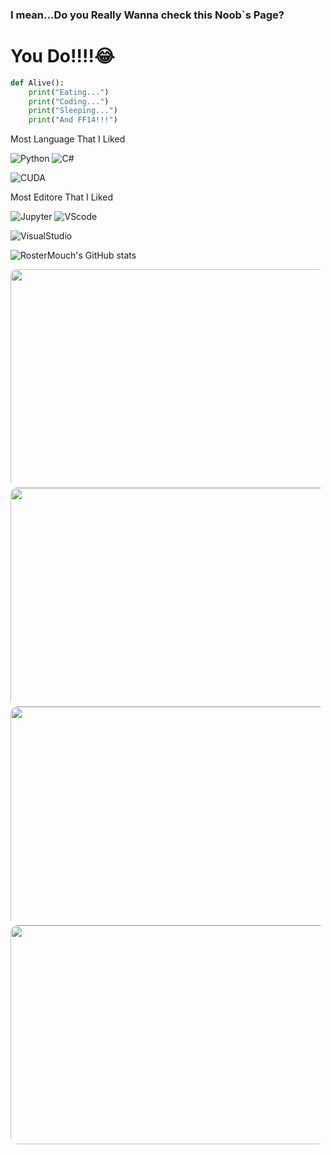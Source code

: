 ### I mean...Do you Really Wanna check this Noob`s Page?

# You Do!!!!😂

```python
def Alive():
    print("Eating...")
    print("Coding...")
    print("Sleeping...")
    print("And FF14!!!")
```

Most Language That I Liked

![Python](https://img.shields.io/badge/Python-check%20python.org-yellow?logo=python&style=for-the-badge&label=Python&link=https://python.org)  ![C#](https://img.shields.io/badge/Python-check%20dotnet.microsoft.com-purple?logo=csharp&style=for-the-badge&label=CSharp&link=https://dotnet.microsoft.com/en-us/)

![CUDA](https://img.shields.io/badge/HPC%20Computing%20With%20CUDA-green?logo=Nvidia&style=for-the-badge&label=CUDA&link=https://developer.nvidia.com/cuda-downloads)

Most Editore That I Liked

![Jupyter](https://img.shields.io/badge/Python-check%20jupyter.org-orange?logo=Jupyter&style=for-the-badge&label=Jupyter&link=https://jupyter.org) ![VScode](https://img.shields.io/badge/VisualStudio%20Code-blue?logo=visualstudiocode&style=for-the-badge&label=VS%20Code&link=https://code.visualstudio.com/)

![VisualStudio](https://img.shields.io/badge/VisualStudio-purple?logo=visualstudio&style=for-the-badge&label=VisualStudio&link=https://visualstudio.microsoft.com/zh-hans/)

![RosterMouch's GitHub stats](https://github-readme-stats.vercel.app/api?username=RosterMouch&show_icons=true)

<img src="https://wakatime.com/share/@Elin/0fffea1c-32bb-465b-ba34-a0f0e789fa7e.svg" width="600" height="350" style="border:5px black;border-radius:10px">
<img src="https://wakatime.com/share/@Elin/5e06195d-b45d-43fd-abf2-2dcca8e52689.svg" width="600" height="350" style="border:5px black;border-radius:10px">  
<img src="https://wakatime.com/share/@Elin/718a8b0c-2f19-4931-b15a-bc650261e803.svg" width="600" height="350" style="border:5px black;border-radius:10px">  
<img src="https://wakatime.com/share/@Elin/d1978bd4-b70d-4fb1-8a73-c87b1b6ac518.svg" width="600" height="350" style="border:5px black;border-radius:10px">
